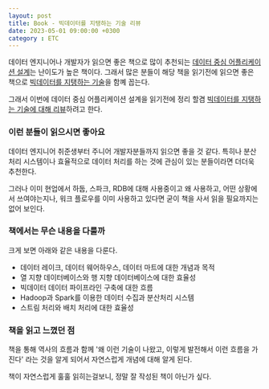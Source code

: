 ```yaml
---
layout: post
title: Book - 빅데이터를 지탱하는 기술 리뷰
date: 2023-05-01 09:00:00 +0300
category : ETC
---
```


데이터 엔지니어나 개발자가 읽으면 좋은 책으로 많이 추천되는 [데이터 중심 어플리케이션 설계](http://www.yes24.com/Product/Goods/59566585?pid=123487&cosemkid=go16406746660905354&gclid=Cj0KCQjw6cKiBhD5ARIsAKXUdyZKJabBqQOfN_SIT5BOX3FatePBadXrHQfIH6_soKf2_PwBawLPcaYaAs67EALw_wcB)는 난이도가 높은 책이다. 그래서 많은 분들이 해당 책을 읽기전에 읽으면 좋은 책으로 [빅데이터를 지탱하는 기술](http://www.yes24.com/Product/Goods/66277191)을 함꼐 꼽는다.  


그래서 이번에 데이터 중심 어플리케이션 설계을 읽기전에 정리 할겸 <u>빅데이터를 지탱하는 기술에 대해 리뷰</u>하려고 한다.


### 이런 분들이 읽으시면 좋아요
데이터 엔지니어 취준생부터 주니어 개발자분들까지 읽으면 좋을 것 같다. 특히나 분산처리 시스템이나 효율적으로 데이터 처리를 하는 것에 관심이 있는 분들이라면 더더욱 추천한다.

그러나 이미 현업에서 하둡, 스파크, RDB에 대해 사용중이고 왜 사용하고, 어떤 상황에서 쓰여야는지나, 워크 플로우를 이미 사용하고 있다면 굳이 책을 사서 읽을 필요까지는 없어 보인다. 


### 책에서는 무슨 내용을 다룰까
크게 보면 아래와 같은 내용을 다룬다. 

* 데이터 레이크, 데이터 웨어하우스, 데이터 마트에 대한 개념과 목적 
* 열 지향 데이터베이스와 행 지향 데이터베이스에 대한 효율성
* 빅데이터 데이터 파이프라인 구축에 대한 흐름 
* Hadoop과 Spark를 이용한 데이터 수집과 분산처리 시스템
* 스트림 처리와 배치 처리에 대한 효율성


### 책을 읽고 느꼈던 점
책을 통해 역사의 흐름과 함께 '왜 이런 기술이 나왔고, 이렇게 발전해서 이런 흐름을 가진다' 라는 것을 알게 되어서 자연스럽게 개념에 대해 알게 된다.

책이 자연스럽게 훌훌 읽히는걸보니, 정말 잘 작성된 책이 아닌가 싶다. 
